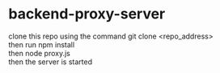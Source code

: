 # backend-proxy-server

clone this repo using the command git clone <repo_address> <br>
then run npm install <br>
then node proxy.js <br>
then the server is started <br>
